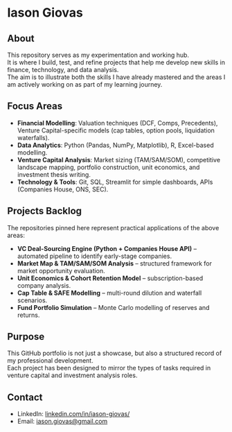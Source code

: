 # Iason Giovas

## About
This repository serves as my experimentation and working hub.  
It is where I build, test, and refine projects that help me develop new skills in finance, technology, and data analysis.  
The aim is to illustrate both the skills I have already mastered and the areas I am actively working on as part of my learning journey.

## Focus Areas
- **Financial Modelling**: Valuation techniques (DCF, Comps, Precedents), Venture Capital-specific models (cap tables, option pools, liquidation waterfalls).  
- **Data Analytics**: Python (Pandas, NumPy, Matplotlib), R, Excel-based modelling.  
- **Venture Capital Analysis**: Market sizing (TAM/SAM/SOM), competitive landscape mapping, portfolio construction, unit economics, and investment thesis writing.  
- **Technology & Tools**: Git, SQL, Streamlit for simple dashboards, APIs (Companies House, ONS, SEC).  

## Projects Backlog
The repositories pinned here represent practical applications of the above areas:
- **VC Deal-Sourcing Engine (Python + Companies House API)** – automated pipeline to identify early-stage companies.  
- **Market Map & TAM/SAM/SOM Analysis** – structured framework for market opportunity evaluation.  
- **Unit Economics & Cohort Retention Model** – subscription-based company analysis.  
- **Cap Table & SAFE Modelling** – multi-round dilution and waterfall scenarios.  
- **Fund Portfolio Simulation** – Monte Carlo modelling of reserves and returns.  

## Purpose
This GitHub portfolio is not just a showcase, but also a structured record of my professional development.  
Each project has been designed to mirror the types of tasks required in venture capital and investment analysis roles.  

## Contact
- LinkedIn: [linkedin.com/in/iason-giovas/](https://linkedin.com/in/iason-giovas/)  
- Email: iason.giovas@gmail.com 
